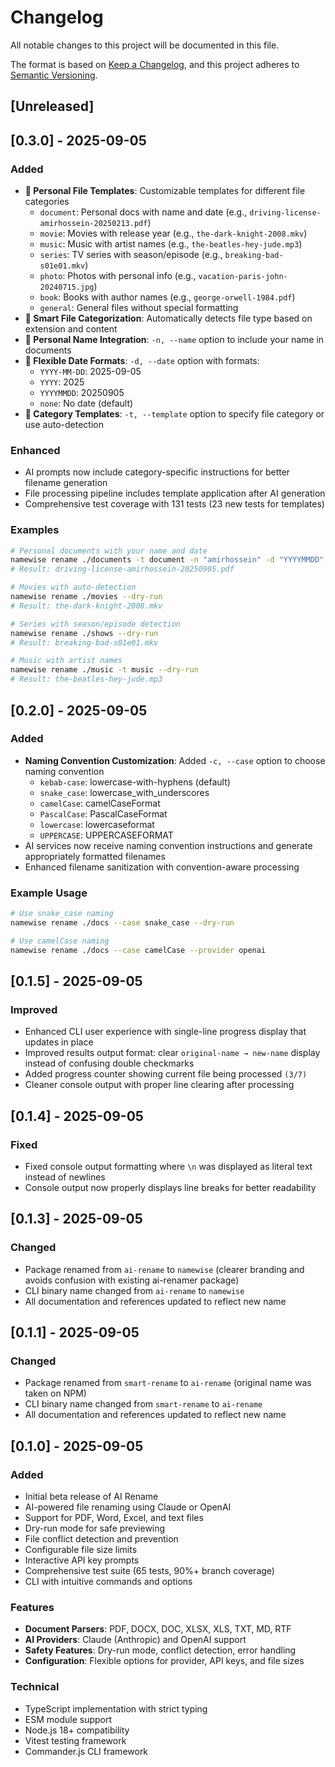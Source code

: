 # Changelog

All notable changes to this project will be documented in this file.

The format is based on [Keep a Changelog](https://keepachangelog.com/en/1.0.0/),
and this project adheres to [Semantic Versioning](https://semver.org/spec/v2.0.0.html).

## [Unreleased]

## [0.3.0] - 2025-09-05

### Added
- **🎯 Personal File Templates**: Customizable templates for different file categories
  - `document`: Personal docs with name and date (e.g., `driving-license-amirhossein-20250213.pdf`)
  - `movie`: Movies with release year (e.g., `the-dark-knight-2008.mkv`)
  - `music`: Music with artist names (e.g., `the-beatles-hey-jude.mp3`)
  - `series`: TV series with season/episode (e.g., `breaking-bad-s01e01.mkv`)
  - `photo`: Photos with personal info (e.g., `vacation-paris-john-20240715.jpg`)
  - `book`: Books with author names (e.g., `george-orwell-1984.pdf`)
  - `general`: General files without special formatting
- **🤖 Smart File Categorization**: Automatically detects file type based on extension and content
- **👤 Personal Name Integration**: `-n, --name` option to include your name in documents
- **📅 Flexible Date Formats**: `-d, --date` option with formats:
  - `YYYY-MM-DD`: 2025-09-05
  - `YYYY`: 2025
  - `YYYYMMDD`: 20250905
  - `none`: No date (default)
- **📂 Category Templates**: `-t, --template` option to specify file category or use auto-detection

### Enhanced
- AI prompts now include category-specific instructions for better filename generation
- File processing pipeline includes template application after AI generation
- Comprehensive test coverage with 131 tests (23 new tests for templates)

### Examples
```bash
# Personal documents with your name and date
namewise rename ./documents -t document -n "amirhossein" -d "YYYYMMDD" --dry-run
# Result: driving-license-amirhossein-20250905.pdf

# Movies with auto-detection
namewise rename ./movies --dry-run
# Result: the-dark-knight-2008.mkv

# Series with season/episode detection
namewise rename ./shows --dry-run  
# Result: breaking-bad-s01e01.mkv

# Music with artist names
namewise rename ./music -t music --dry-run
# Result: the-beatles-hey-jude.mp3
```

## [0.2.0] - 2025-09-05

### Added
- **Naming Convention Customization**: Added `-c, --case` option to choose naming convention
  - `kebab-case`: lowercase-with-hyphens (default)
  - `snake_case`: lowercase_with_underscores  
  - `camelCase`: camelCaseFormat
  - `PascalCase`: PascalCaseFormat
  - `lowercase`: lowercaseformat
  - `UPPERCASE`: UPPERCASEFORMAT
- AI services now receive naming convention instructions and generate appropriately formatted filenames
- Enhanced filename sanitization with convention-aware processing

### Example Usage
```bash
# Use snake_case naming
namewise rename ./docs --case snake_case --dry-run

# Use camelCase naming  
namewise rename ./docs --case camelCase --provider openai
```

## [0.1.5] - 2025-09-05

### Improved
- Enhanced CLI user experience with single-line progress display that updates in place
- Improved results output format: clear `original-name → new-name` display instead of confusing double checkmarks
- Added progress counter showing current file being processed `(3/7)`
- Cleaner console output with proper line clearing after processing

## [0.1.4] - 2025-09-05

### Fixed
- Fixed console output formatting where `\n` was displayed as literal text instead of newlines
- Console output now properly displays line breaks for better readability

## [0.1.3] - 2025-09-05

### Changed
- Package renamed from `ai-rename` to `namewise` (clearer branding and avoids confusion with existing ai-renamer package)
- CLI binary name changed from `ai-rename` to `namewise`
- All documentation and references updated to reflect new name

## [0.1.1] - 2025-09-05

### Changed
- Package renamed from `smart-rename` to `ai-rename` (original name was taken on NPM)
- CLI binary name changed from `smart-rename` to `ai-rename`
- All documentation and references updated to reflect new name

## [0.1.0] - 2025-09-05

### Added
- Initial beta release of AI Rename
- AI-powered file renaming using Claude or OpenAI
- Support for PDF, Word, Excel, and text files
- Dry-run mode for safe previewing
- File conflict detection and prevention
- Configurable file size limits
- Interactive API key prompts
- Comprehensive test suite (65 tests, 90%+ branch coverage)
- CLI with intuitive commands and options

### Features
- **Document Parsers**: PDF, DOCX, DOC, XLSX, XLS, TXT, MD, RTF
- **AI Providers**: Claude (Anthropic) and OpenAI support
- **Safety Features**: Dry-run mode, conflict detection, error handling
- **Configuration**: Flexible options for provider, API keys, and file sizes

### Technical
- TypeScript implementation with strict typing
- ESM module support
- Node.js 18+ compatibility
- Vitest testing framework
- Commander.js CLI framework